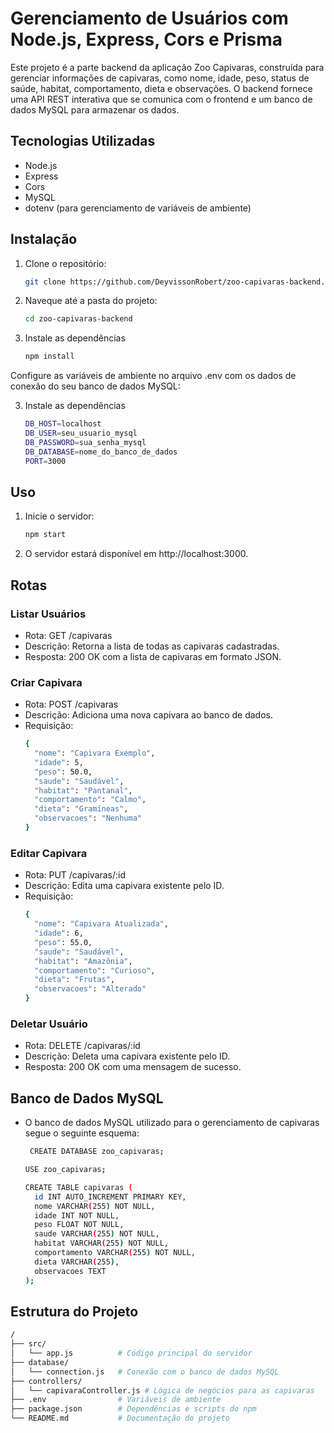 # Gerenciamento de Usuários com Node.js, Express, Cors e Prisma
Este projeto é a parte backend da aplicação Zoo Capivaras, construída para gerenciar informações de capivaras, como nome, idade, peso, status de saúde, habitat, comportamento, dieta e observações. O backend fornece uma API REST interativa que se comunica com o frontend e um banco de dados MySQL para armazenar os dados.

## Tecnologias Utilizadas
* Node.js
* Express
* Cors
* MySQL
* dotenv (para gerenciamento de variáveis de ambiente)

## Instalação
1. Clone o repositório:
   ```sh
   git clone https://github.com/DeyvissonRobert/zoo-capivaras-backend.git

2. Naveque até a pasta do projeto: 
    ```sh
    cd zoo-capivaras-backend

3. Instale as dependências 
    ```sh
    npm install

Configure as variáveis de ambiente no arquivo .env com os dados de conexão do seu banco de dados MySQL: 

3. Instale as dependências 
    ```sh
    DB_HOST=localhost
    DB_USER=seu_usuario_mysql
    DB_PASSWORD=sua_senha_mysql
    DB_DATABASE=nome_do_banco_de_dados
    PORT=3000

## Uso

1. Inicie o servidor:
   ```sh
   npm start

2. O servidor estará disponível em http://localhost:3000.

## Rotas
### Listar Usuários
* Rota: GET /capivaras
* Descrição: Retorna a lista de todas as capivaras cadastradas.
* Resposta: 200 OK com a lista de capivaras em formato JSON.

### Criar Capivara
* Rota: POST /capivaras
* Descrição: Adiciona uma nova capivara ao banco de dados.
* Requisição:
  ```sh
  {
    "nome": "Capivara Exemplo",
    "idade": 5,
    "peso": 50.0,
    "saude": "Saudável",
    "habitat": "Pantanal",
    "comportamento": "Calmo",
    "dieta": "Gramíneas",
    "observacoes": "Nenhuma"
  }


### Editar Capivara
* Rota: PUT /capivaras/:id
* Descrição: Edita uma capivara existente pelo ID.
* Requisição:
  ```sh
  {
    "nome": "Capivara Atualizada",
    "idade": 6,
    "peso": 55.0,
    "saude": "Saudável",
    "habitat": "Amazônia",
    "comportamento": "Curioso",
    "dieta": "Frutas",
    "observacoes": "Alterado"
  }


### Deletar Usuário
* Rota: DELETE /capivaras/:id
* Descrição: Deleta uma capivara existente pelo ID.
* Resposta: 200 OK com uma mensagem de sucesso.

  
## Banco de Dados MySQL
* O banco de dados MySQL utilizado para o gerenciamento de capivaras segue o seguinte esquema:
  ```sh 
   CREATE DATABASE zoo_capivaras;

  USE zoo_capivaras;

  CREATE TABLE capivaras (
    id INT AUTO_INCREMENT PRIMARY KEY,
    nome VARCHAR(255) NOT NULL,
    idade INT NOT NULL,
    peso FLOAT NOT NULL,
    saude VARCHAR(255) NOT NULL,
    habitat VARCHAR(255) NOT NULL,
    comportamento VARCHAR(255) NOT NULL,
    dieta VARCHAR(255),
    observacoes TEXT
  );


## Estrutura do Projeto
 ```sh
/
├── src/
│   └── app.js          # Código principal do servidor
├── database/
│   └── connection.js   # Conexão com o banco de dados MySQL
├── controllers/
│   └── capivaraController.js # Lógica de negócios para as capivaras
├── .env                # Variáveis de ambiente
├── package.json        # Dependências e scripts do npm
└── README.md           # Documentação do projeto


